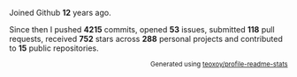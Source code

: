 Joined Github **12** years ago.

Since then I pushed **4215** commits, opened **53** issues, submitted **118** pull requests, received **752** stars across **288** personal projects and contributed to **15** public repositories.

<p align="right"><sub>Generated using <a href="https://github.com/marketplace/actions/profile-readme-stats">teoxoy/profile-readme-stats</a></sub></p>

